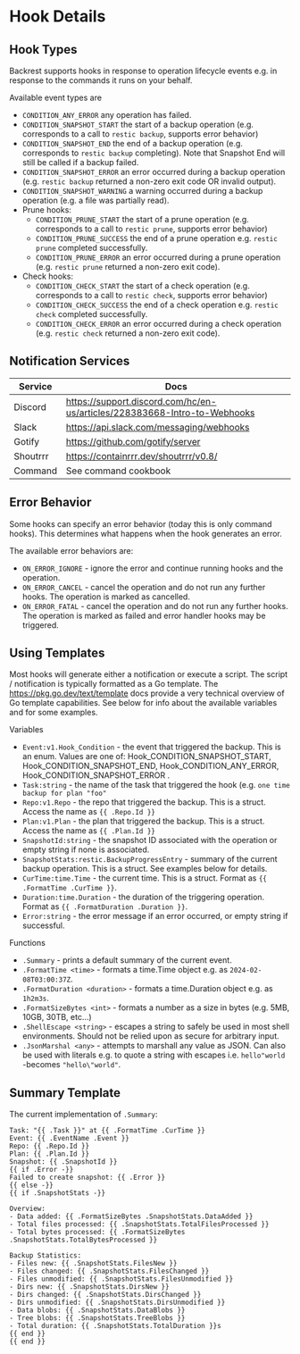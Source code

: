 # Hook Details

## Hook Types

Backrest supports hooks in response to operation lifecycle events e.g. in response to the commands it runs on your behalf.

Available event types are

- `CONDITION_ANY_ERROR` any operation has failed.
- `CONDITION_SNAPSHOT_START` the start of a backup operation (e.g. corresponds to a call to `restic backup`, supports error behavior)
- `CONDITION_SNAPSHOT_END` the end of a backup operation (e.g. corresponds to `restic backup` completing). Note that Snapshot End will still be called if a backup failed.
- `CONDITION_SNAPSHOT_ERROR` an error occurred during a backup operation (e.g. `restic backup` returned a non-zero exit code OR invalid output).
- `CONDITION_SNAPSHOT_WARNING` a warning occurred during a backup operation (e.g. a file was partially read).
- Prune hooks:
  - `CONDITION_PRUNE_START` the start of a prune operation (e.g. corresponds to a call to `restic prune`, supports error behavior)
  - `CONDITION_PRUNE_SUCCESS` the end of a prune operation e.g. `restic prune` completed successfully.
  - `CONDITION_PRUNE_ERROR` an error occurred during a prune operation (e.g. `restic prune` returned a non-zero exit code).
- Check hooks:
  - `CONDITION_CHECK_START` the start of a check operation (e.g. corresponds to a call to `restic check`, supports error behavior)
  - `CONDITION_CHECK_SUCCESS` the end of a check operation e.g. `restic check` completed successfully.
  - `CONDITION_CHECK_ERROR` an error occurred during a check operation (e.g. `restic check` returned a non-zero exit code).

## Notification Services

| Service  | Docs                                                                      |
| -------- | ------------------------------------------------------------------------- |
| Discord  | https://support.discord.com/hc/en-us/articles/228383668-Intro-to-Webhooks |
| Slack    | https://api.slack.com/messaging/webhooks                                  |
| Gotify   | https://github.com/gotify/server                                          |
| Shoutrrr | https://containrrr.dev/shoutrrr/v0.8/                                     |
| Command  | See command cookbook                                                      |


## Error Behavior

Some hooks can specify an error behavior (today this is only command hooks). This determines what happens when the hook generates an error.

The available error behaviors are:

- `ON_ERROR_IGNORE` - ignore the error and continue running hooks and the operation.
- `ON_ERROR_CANCEL` - cancel the operation and do not run any further hooks. The operation is marked as cancelled.
- `ON_ERROR_FATAL` - cancel the operation and do not run any further hooks. The operation is marked as failed and error handler hooks may be triggered.

## Using Templates

Most hooks will generate either a notification or execute a script. The script / notification is typically formatted as a Go template. The https://pkg.go.dev/text/template docs provide a very technical overview of Go template capabilities. See below for info about the available variables and for some examples.

Variables

- `Event:v1.Hook_Condition` - the event that triggered the backup. This is an enum. Values are one of: Hook_CONDITION_SNAPSHOT_START, Hook_CONDITION_SNAPSHOT_END, Hook_CONDITION_ANY_ERROR, Hook_CONDITION_SNAPSHOT_ERROR .
- `Task:string` - the name of the task that triggered the hook (e.g. `one time backup for plan "foo"`
- `Repo:v1.Repo` - the repo that triggered the backup. This is a struct. Access the name as `{{ .Repo.Id }}`
- `Plan:v1.Plan` - the plan that triggered the backup. This is a struct. Access the name as `{{ .Plan.Id }}`
- `SnapshotId:string` - the snapshot ID associated with the operation or empty string if none is associated.
- `SnapshotStats:restic.BackupProgressEntry` - summary of the current backup operation. This is a struct. See examples below for details.
- `CurTime:time.Time` - the current time. This is a struct. Format as `{{ .FormatTime .CurTime }}`.
- `Duration:time.Duration` - the duration of the triggering operation. Format as `{{ .FormatDuration .Duration }}`.
- `Error:string` - the error message if an error occurred, or empty string if successful.

Functions

- `.Summary` - prints a default summary of the current event.
- `.FormatTime <time>` - formats a time.Time object e.g. as `2024-02-08T03:00:37Z`.
- `.FormatDuration <duration>` - formats a time.Duration object e.g. as `1h2m3s`.
- `.FormatSizeBytes <int>` - formats a number as a size in bytes (e.g. 5MB, 10GB, 30TB, etc...)
- `.ShellEscape <string>` - escapes a string to safely be used in most shell environments. Should not be relied upon as secure for arbitrary input.
- `.JsonMarshal <any>` - attempts to marshall any value as JSON. Can also be used with literals e.g. to quote a string with escapes i.e. `hello"world` -becomes `"hello\"world"`.

## Summary Template

The current implementation of `.Summary`:

```
Task: "{{ .Task }}" at {{ .FormatTime .CurTime }}
Event: {{ .EventName .Event }}
Repo: {{ .Repo.Id }}
Plan: {{ .Plan.Id }}
Snapshot: {{ .SnapshotId }}
{{ if .Error -}}
Failed to create snapshot: {{ .Error }}
{{ else -}}
{{ if .SnapshotStats -}}

Overview:
- Data added: {{ .FormatSizeBytes .SnapshotStats.DataAdded }}
- Total files processed: {{ .SnapshotStats.TotalFilesProcessed }}
- Total bytes processed: {{ .FormatSizeBytes .SnapshotStats.TotalBytesProcessed }}

Backup Statistics:
- Files new: {{ .SnapshotStats.FilesNew }}
- Files changed: {{ .SnapshotStats.FilesChanged }}
- Files unmodified: {{ .SnapshotStats.FilesUnmodified }}
- Dirs new: {{ .SnapshotStats.DirsNew }}
- Dirs changed: {{ .SnapshotStats.DirsChanged }}
- Dirs unmodified: {{ .SnapshotStats.DirsUnmodified }}
- Data blobs: {{ .SnapshotStats.DataBlobs }}
- Tree blobs: {{ .SnapshotStats.TreeBlobs }}
- Total duration: {{ .SnapshotStats.TotalDuration }}s
{{ end }}
{{ end }}
```
